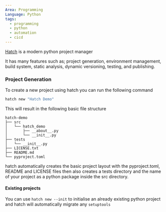 ```yaml
---
Area: Programming
Language: Python
tags:
  - programming
  - python
  - automation
  - cicd
---
```

[Hatch](https://hatch.pypa.io/latest/) is a modern python project manager

It has many features such as; project generation, environment management, build system, static analysis, dynamic versioning, testing, and publishing.

### Project Generation
To create a new project using hatch you can run the following command 
```bash
hatch new "Hatch Demo"
```

This will result in the following basic file structure
```
hatch-demo
├── src
│   └── hatch_demo
│       ├── __about__.py
│       └── __init__.py
├── tests
│   └── __init__.py
├── LICENSE.txt
├── README.md
└── pyproject.toml
```

hatch automatically creates the basic project layout with the pyproject.toml, README and LICENSE files then also creates a tests directory and the name of your project as a python package inside the src directory.

#### Existing projects
You can use `hatch new --init` to initialise an already existing python project and hatch will automatically migrate any `setuptools` 